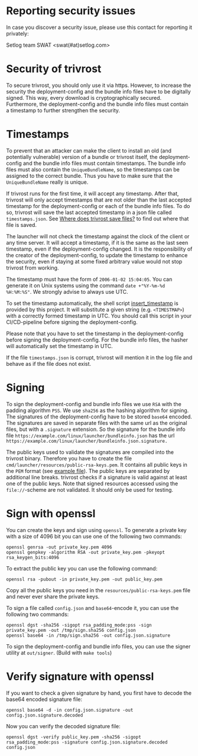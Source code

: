 # Reporting security issues
In case you discover a security issue, please use this contact for reporting it privately:

Setlog team SWAT <swat(#at)setlog.com>

# Security of trivrost
To secure trivrost, you should only use it via https. However, to increase the security the deployment-config and the bundle info files have to be digitally signed. This way, every download is cryptographically secured. Furthermore, the deployment-config and the bundle info files must contain a timestamp to further strengthen the security.

# Timestamps
To prevent that an attacker can make the client to install an old (and potentially vulnerable) version of a bundle or trivrost itself, the deployment-config and the bundle info files must contain timestamps. The bundle info files must also contain the `UniqueBundleName`, so the timestamps can be assigned to the correct bundle. Thus you have to make sure that the `UniqueBundleName` really is unique.

If trivrost runs for the first time, it will accept any timestamp. After that, trivrost will only accept timestamps that are not older than the last accepted timestamp for the deployment-config or each of the bundle info files. To do so, trivrost will save the last accepted timestamp in a json file called `timestamps.json`. See [Where does trivrost save files?](file_locations.md) to find out where that file is saved.

The launcher will not check the timestamp against the clock of the client or any time server. It will accept a timestamp, if it is the same as the last seen timestamp, even if the deployment-config changed. It is the responsibility of the creator of the deployment-config, to update the timestamp to enhance the security, even if staying at some fixed arbitrary value would not stop trivrost from working.

The timestamp must have the form of `2006-01-02 15:04:05`. You can generate it on Unix systems using the command `date +"%Y-%m-%d %H:%M:%S"`. We strongly advise to always use UTC.

To set the timestamp automatically, the shell script [insert_timestamp](../scripts/insert_timestamp) is provided by this project. It will substitute a given string (e.g. `<TIMESTMAP>`) with a correctly formed timestamp in UTC. You should call this script in your CI/CD-pipeline before signing the deployment-config.

Please note that you have to set the timestamp in the deployment-config before signing the deployment-config. For the bundle info files, the hasher will automatically set the timestamp in UTC.

If the file `timestamps.json` is corrupt, trivrost will mention it in the log file and behave as if the file does not exist.

# Signing
To sign the deployment-config and bundle info files we use `RSA` with the padding algorithm `PSS`. We use `sha256` as the hashing algorithm for signing. The signatures of the deployment-config have to be stored `base64` encoded. The signatures are saved in separate files with the same url as the original files, but with a `.signature` extension. So the signature for the bundle info file `https://example.com/linux/launcher/bundleinfo.json` has the url `https://example.com/linux/launcher/bundleinfo.json.signature.`

The public keys used to validate the signatures are compiled into the trivrost binary. Therefore you have to create the file `cmd/launcher/resources/public-rsa-keys.pem`. It contains all public keys in the `PEM` format (see [example file](../examples/public-rsa-keys.pem.example)). The public keys are separated by additional line breaks. trivrost checks if a signature is valid against at least one of the public keys. Note that signed resources accessed using the `file://`-scheme are not validated. It should only be used for testing.

# Sign with openssl
You can create the keys and sign using `openssl`. To generate a private key with a size of 4096 bit you can use one of the following two commands:
```
openssl genrsa -out private_key.pem 4096
openssl genpkey -algorithm RSA -out private_key.pem -pkeyopt rsa_keygen_bits:4096
```

To extract the public key you can use the following command:
```
openssl rsa -pubout -in private_key.pem -out public_key.pem
```

Copy all the public keys you need in the `resources/public-rsa-keys.pem` file and never ever share the private keys.

To sign a file called `config.json` and `base64`-encode it, you can use the following two commands:
```
openssl dgst -sha256 -sigopt rsa_padding_mode:pss -sign private_key.pem -out /tmp/sign.sha256 config.json
openssl base64 -in /tmp/sign.sha256 -out config.json.signature
```
To sign the deployment-config and bundle info files, you can use the signer utility at `out/signer`. (Build with `make tools`)

# Verify signature with openssl
If you want to check a given signature by hand, you first have to decode the base64 encoded signature file:
```
openssl base64 -d -in config.json.signature -out config.json.signature.decoded
```
Now you can verify the decoded signature file:
```
openssl dgst -verify public_key.pem -sha256 -sigopt rsa_padding_mode:pss -signature config.json.signature.decoded config.json
```
